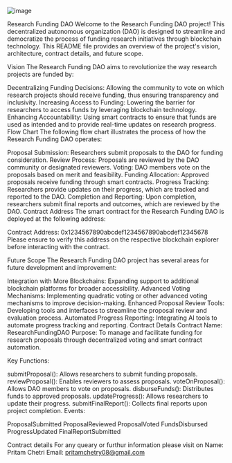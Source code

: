 ![image](https://github.com/user-attachments/assets/4acbbb9a-a91d-4194-b4cc-15735647143a)

Research Funding DAO
Welcome to the Research Funding DAO project! This decentralized autonomous organization (DAO) is designed to streamline and democratize the process of funding research initiatives through blockchain technology. This README file provides an overview of the project's vision, architecture, contract details, and future scope.

Vision
The Research Funding DAO aims to revolutionize the way research projects are funded by:

Decentralizing Funding Decisions: Allowing the community to vote on which research projects should receive funding, thus ensuring transparency and inclusivity.
Increasing Access to Funding: Lowering the barrier for researchers to access funds by leveraging blockchain technology.
Enhancing Accountability: Using smart contracts to ensure that funds are used as intended and to provide real-time updates on research progress.
Flow Chart
The following flow chart illustrates the process of how the Research Funding DAO operates:


Proposal Submission: Researchers submit proposals to the DAO for funding consideration.
Review Process: Proposals are reviewed by the DAO community or designated reviewers.
Voting: DAO members vote on the proposals based on merit and feasibility.
Funding Allocation: Approved proposals receive funding through smart contracts.
Progress Tracking: Researchers provide updates on their progress, which are tracked and reported to the DAO.
Completion and Reporting: Upon completion, researchers submit final reports and outcomes, which are reviewed by the DAO.
Contract Address
The smart contract for the Research Funding DAO is deployed at the following address:

Contract Address: 0x1234567890abcdef1234567890abcdef12345678
Please ensure to verify this address on the respective blockchain explorer before interacting with the contract.

Future Scope
The Research Funding DAO project has several areas for future development and improvement:

Integration with More Blockchains: Expanding support to additional blockchain platforms for broader accessibility.
Advanced Voting Mechanisms: Implementing quadratic voting or other advanced voting mechanisms to improve decision-making.
Enhanced Proposal Review Tools: Developing tools and interfaces to streamline the proposal review and evaluation process.
Automated Progress Reporting: Integrating AI tools to automate progress tracking and reporting.
Contract Details
Contract Name: ResearchFundingDAO
Purpose: To manage and facilitate funding for research proposals through decentralized voting and smart contract automation.

Key Functions:

submitProposal(): Allows researchers to submit funding proposals.
reviewProposal(): Enables reviewers to assess proposals.
voteOnProposal(): Allows DAO members to vote on proposals.
disburseFunds(): Distributes funds to approved proposals.
updateProgress(): Allows researchers to update their progress.
submitFinalReport(): Collects final reports upon project completion.
Events:

ProposalSubmitted
ProposalReviewed
ProposalVoted
FundsDisbursed
ProgressUpdated
FinalReportSubmitted


Contract details
For any queary or furthur information please visit on 
Name: Pritam Chetri
Email: pritamchetry08@gmail.com

